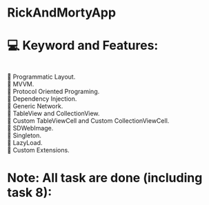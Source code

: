# RickAndMortyApp
# 💻 Keyword and Features:
<br>🔭 Programmatic Layout.
<br>🔭 MVVM.
<br>🔭 Protocol Oriented Programing.
<br>🔭 Dependency Injection.
<br>🔭 Generic Network.
<br>🔭 TableView and CollectionView.
<br>🔭 Custom TableViewCell and Custom CollectionViewCell.
<br>🔭 SDWebImage.
<br>🔭 Singleton.
<br>🔭 LazyLoad.
<br>🔭 Custom Extensions.
# Note:  All task are done (including task 8):
